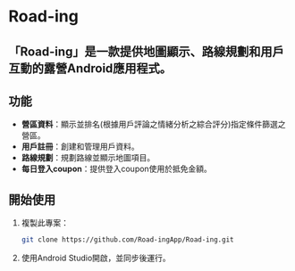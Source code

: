  # Road-ing

## 「Road-ing」是一款提供地圖顯示、路線規劃和用戶互動的露營Android應用程式。

## 功能
- **營區資料**：顯示並排名(根據用戶評論之情緒分析之綜合評分)指定條件篩選之營區。
- **用戶註冊**：創建和管理用戶資料。
- **路線規劃**：規劃路線並顯示地圖項目。
- **每日登入coupon**：提供登入coupon使用於抵免金額。

## 開始使用
1. 複製此專案：
   ```bash
   git clone https://github.com/Road-ingApp/Road-ing.git
2. 使用Android Studio開啟，並同步後運行。
